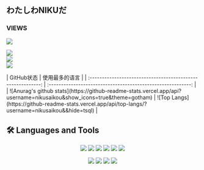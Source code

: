 ## わたしわNIKUだ
### VIEWS
![](https://count.getloli.com/get/@nikusaikou?theme=rule34)

<head> 
<base target="_blank">
<p target="_blank">
<a target="_blank" href="https://space.bilibili.com/784208"><img src="https://img.shields.io/badge/Bilibili-我的B站-00A1D6?style=for-the-badge&logo=Bilibili&labelColor=ffffff"/></a>
</br>
<a target="_blank" href="https://www.nikunokoya.com/"><img src="https://img.shields.io/badge/Blog-我的Blog-181717?style=for-the-badge&logo=?logo=appveyor&logoColor=181717&labelColor=ffffff"/></a>
</br>
<a target="_blank" href="https://www.youtube.com/channel/UCfQpx6C9EfkispJNY9VL9tQ"><img src="https://img.shields.io/youtube/channel/views/UCfQpx6C9EfkispJNY9VL9tQ?style=social"/></a>
</p>
</head>
|                          GitHub状态                          |                        使用最多的语言                        |
| :----------------------------------------------------------: | :----------------------------------------------------------: |
| ![Anurag's github stats](https://github-readme-stats.vercel.app/api?username=nikusaikou&show_icons=true&theme=gotham) | ![Top Langs](https://github-readme-stats.vercel.app/api/top-langs/?username=nikusaikou&&hide=tsql) |


## 🛠  Languages and Tools

<p align="center">
<img src="https://img.shields.io/badge/C%23-4.0-2c006c?logo=c%20Sharp&logoColor=2c006c"/>
  <img src="https://img.shields.io/badge/C/C++-11-659ad2?logo=C%2B%2B&logoColor=659ad2"/>
  <img src="https://img.shields.io/badge/Python-3.8-326c9c?logo=Python&logoColor=326c9c"/>
  <img src="https://img.shields.io/badge/JavaScript-es6-efd81d?logo=JavaScript&logoColor=efd81d"/>
  <img src="https://img.shields.io/badge/Lua-5.0-000080?logo=Lua&logoColor=000080"/>
  <img src="https://img.shields.io/badge/HLSL-shader-black"/>
</p>

<p align="center">
<img src="https://img.shields.io/badge/Unity3D-2020-black"/>
<img src="https://img.shields.io/badge/Pytorch-1.9.1-orange"/>
<img src="https://img.shields.io/badge/blender-2.9.3-orange"/>
<img src="https://img.shields.io/badge/MMD-10th-blue"/>
</p>

